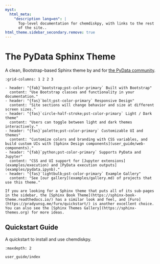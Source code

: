 ```yaml
---
myst:
  html_meta:
    "description lang=en": |
      Top-level documentation for chemdiskpy, with links to the rest
      of the site..
html_theme.sidebar_secondary.remove: true
---
```


# The PyData Sphinx Theme

A clean, Bootstrap-based Sphinx theme by and for [the PyData community](https://pydata.org).

```{gallery-grid}
:grid-columns: 1 2 2 3

- header: "{fab}`bootstrap;pst-color-primary` Built with Bootstrap"
  content: "Use Bootstrap classes and functionality in your documentation."
- header: "{fas}`bolt;pst-color-primary` Responsive Design"
  content: "Site sections will change behavior and size at different screen sizes."
- header: "{fas}`circle-half-stroke;pst-color-primary` Light / Dark theme"
  content: "Users can toggle between light and dark themes interactively."
- header: "{fas}`palette;pst-color-primary` Customizable UI and themes"
  content: "Customize colors and branding with CSS variables, and build custom UIs with [Sphinx Design components](user_guide/web-components)."
- header: "{fab}`python;pst-color-primary` Supports PyData and Jupyter"
  content: "CSS and UI support for [Jupyter extensions](examples/execution) and [PyData execution outputs](examples/pydata.ipynb)."
- header: "{fas}`lightbulb;pst-color-primary` Example Gallery"
  content: "See [our gallery](examples/gallery.md) of projects that use this theme."
```

```{seealso}
If you are looking for a Sphinx theme that puts all of its sub-pages in the sidebar, the [Sphinx Book Theme](https://sphinx-book-theme.readthedocs.io/) has a similar look and feel, and [Furo](https://pradyunsg.me/furo/quickstart/) is another excellent choice. You can also see the [Sphinx Themes Gallery](https://sphinx-themes.org) for more ideas.
```

## Quickstart Guide

A quickstart to install and use chemdiskpy.

```{toctree}
:maxdepth: 2

user_guide/index
```

<!-- ## Community and contribution guide

Information about the community behind this theme and how you can contribute.

```{toctree}
:maxdepth: 2

community/index
```

## Examples

Several example pages to demonstrate the functionality of this theme when used alongside other Sphinx extensions.

```{toctree}
:maxdepth: 2

examples/index
```

```{toctree}
:hidden:

Changelog <https://github.com/pydata/pydata-sphinx-theme/releases>
```

## API

The content of the exposed `pydata_sphinx_theme` API.

```{toctree}
:maxdepth: 2

API <api/index>
``` -->